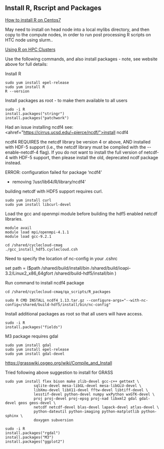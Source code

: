 ## Install R, Rscript and Packages

<a href="https://linuxize.com/post/how-to-install-r-on-centos-7/">How to install R on Centos7</a>

May need to install on head node into a local mylibs directory, and then copy to the compute nodes, in order to run post processing R scripts on HTC node using slurm..

<a href="https://researchcomputing.princeton.edu/support/knowledge-base/rrstudio">Using R on HPC Clusters</a>

Use the following commands, and also install packages - note, see website above for full details:

Install R

```
sudo yum install epel-release
sudo yum install R
R --version
```

Install packages as root - to make them available to all users

```
sudo -i R
install.packages("stringr")
install.packages("patchwork")
```

Had an issue installing ncdf4
see:
<ahref="https://cirrus.ucsd.edu/~pierce/ncdf/">install ncdf4</a>

ncdf4 REQUIRES the netcdf library be version 4 or above,
AND installed with HDF-5 support (i.e., the netcdf library must be
compiled with the --enable-netcdf-4 flag). If you do not want to install
the full version of netcdf-4 with HDF-5 support, then please install
the old, deprecated ncdf package instead.

ERROR: configuration failed for package ‘ncdf4’
* removing ‘/usr/lib64/R/library/ncdf4’


building netcdf with HDF5 support requires curl.

```
sudo yum install curl
sudo yum install libcurl-devel
```

Load the gcc and openmpi module before building the hdf5 enabled netcdf libraries.

```
module avail
module load mpi/openmpi-4.1.1
module load gcc-9.2.1
```

```
cd /shared/cyclecloud-cmaq
./gcc_install_hdf5.cyclecloud.csh
```
Need to specify the location of nc-config in your .cshrc

set path = ($path /shared/build/install/bin /shared/build/ioapi-3.2/Linux2_x86_64gfort /shared/build-hdf5/install/bin )

Run command to install ncdf4 package

`cd /shared/cyclecloud-cmaq/qa_scripts/R_packages`

`sudo R CMD INSTALL ncdf4_1.13.tar.gz --configure-args="--with-nc-config=/shared/build-hdf5/install/bin/nc-config"`


Install additional packages as root so that all users will have access.

```
sudo -i R
install.packages("fields")
```

M3 package requires gdal

```
sudo yum install gdal
sudo yum install epel-release
sudo yum install gdal-devel
```

https://grasswiki.osgeo.org/wiki/Compile_and_Install

Tried following above suggestion to install for GRASS

```
sudo yum install flex bison make zlib-devel gcc-c++ gettext \
             sqlite-devel mesa-libGL-devel mesa-libGLU-devel \
             libXmu-devel libX11-devel fftw-devel libtiff-devel \
             lesstif-devel python-devel numpy wxPython wxGTK-devel \
             proj proj-devel proj-epsg proj-nad libxml2 gdal gdal-devel geos geos-devel \
             netcdf netcdf-devel blas-devel lapack-devel atlas-devel \
             python-dateutil python-imaging python-matplotlib python-sphinx \
             doxygen subversion
```

```
sudo -i R
install.packages("rgdal")
install.packages("M3")
install.packages("ggplot2")
```

